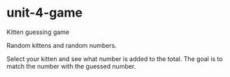 # unit-4-game
Kitten guessing game

Random kittens and random numbers.

Select your kitten and see what number is added to the total. The goal is to match the number with the guessed number.
